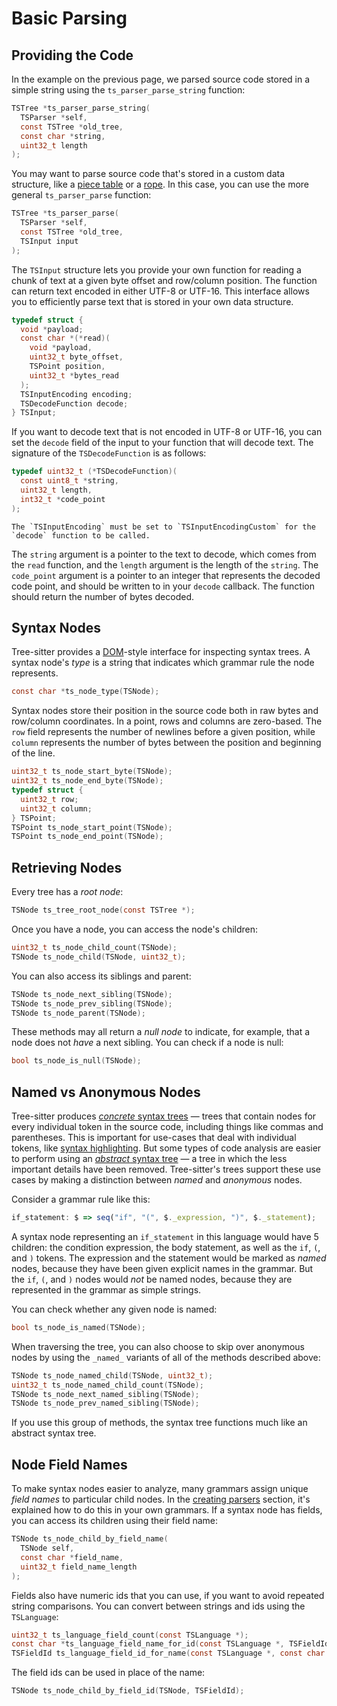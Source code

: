 # Basic Parsing

## Providing the Code

In the example on the previous page, we parsed source code stored in a simple string using the `ts_parser_parse_string` function:

```c
TSTree *ts_parser_parse_string(
  TSParser *self,
  const TSTree *old_tree,
  const char *string,
  uint32_t length
);
```

You may want to parse source code that's stored in a custom data structure, like a [piece table][piece table] or a [rope][rope].
In this case, you can use the more general `ts_parser_parse` function:

```c
TSTree *ts_parser_parse(
  TSParser *self,
  const TSTree *old_tree,
  TSInput input
);
```

The `TSInput` structure lets you provide your own function for reading a chunk of text at a given byte offset and row/column
position. The function can return text encoded in either UTF-8 or UTF-16. This interface allows you to efficiently parse
text that is stored in your own data structure.

```c
typedef struct {
  void *payload;
  const char *(*read)(
    void *payload,
    uint32_t byte_offset,
    TSPoint position,
    uint32_t *bytes_read
  );
  TSInputEncoding encoding;
  TSDecodeFunction decode;
} TSInput;
```

If you want to decode text that is not encoded in UTF-8 or UTF-16, you can set the `decode` field of the input to your function
that will decode text. The signature of the `TSDecodeFunction` is as follows:

```c
typedef uint32_t (*TSDecodeFunction)(
  const uint8_t *string,
  uint32_t length,
  int32_t *code_point
);
```

```admonish attention
The `TSInputEncoding` must be set to `TSInputEncodingCustom` for the `decode` function to be called.
```

The `string` argument is a pointer to the text to decode, which comes from the `read` function, and the `length` argument
is the length of the `string`. The `code_point` argument is a pointer to an integer that represents the decoded code point,
and should be written to in your `decode` callback. The function should return the number of bytes decoded.

## Syntax Nodes

Tree-sitter provides a [DOM][dom]-style interface for inspecting syntax trees.
A syntax node's _type_ is a string that indicates which grammar rule the node represents.

```c
const char *ts_node_type(TSNode);
```

Syntax nodes store their position in the source code both in raw bytes and row/column
coordinates. In a point, rows and columns are zero-based. The `row` field represents
the number of newlines before a given position, while `column` represents the number
of bytes between the position and beginning of the line.

```c
uint32_t ts_node_start_byte(TSNode);
uint32_t ts_node_end_byte(TSNode);
typedef struct {
  uint32_t row;
  uint32_t column;
} TSPoint;
TSPoint ts_node_start_point(TSNode);
TSPoint ts_node_end_point(TSNode);
```

## Retrieving Nodes

Every tree has a _root node_:

```c
TSNode ts_tree_root_node(const TSTree *);
```

Once you have a node, you can access the node's children:

```c
uint32_t ts_node_child_count(TSNode);
TSNode ts_node_child(TSNode, uint32_t);
```

You can also access its siblings and parent:

```c
TSNode ts_node_next_sibling(TSNode);
TSNode ts_node_prev_sibling(TSNode);
TSNode ts_node_parent(TSNode);
```

These methods may all return a _null node_ to indicate, for example, that a node does not _have_ a next sibling.
You can check if a node is null:

```c
bool ts_node_is_null(TSNode);
```

## Named vs Anonymous Nodes

Tree-sitter produces [_concrete_ syntax trees][cst] — trees that contain nodes for
every individual token in the source code, including things like commas and parentheses. This is important for use-cases
that deal with individual tokens, like [syntax highlighting][syntax highlighting]. But some
types of code analysis are easier to perform using an [_abstract_ syntax tree][ast] — a tree in which the less important
details have been removed. Tree-sitter's trees support these use cases by making a distinction between
_named_ and _anonymous_ nodes.

Consider a grammar rule like this:

```js
if_statement: $ => seq("if", "(", $._expression, ")", $._statement);
```

A syntax node representing an `if_statement` in this language would have 5 children: the condition expression, the body statement,
as well as the `if`, `(`, and `)` tokens. The expression and the statement would be marked as _named_ nodes, because they
have been given explicit names in the grammar. But the `if`, `(`, and `)` nodes would _not_ be named nodes, because they
are represented in the grammar as simple strings.

You can check whether any given node is named:

```c
bool ts_node_is_named(TSNode);
```

When traversing the tree, you can also choose to skip over anonymous nodes by using the `_named_` variants of all of the
methods described above:

```c
TSNode ts_node_named_child(TSNode, uint32_t);
uint32_t ts_node_named_child_count(TSNode);
TSNode ts_node_next_named_sibling(TSNode);
TSNode ts_node_prev_named_sibling(TSNode);
```

If you use this group of methods, the syntax tree functions much like an abstract syntax tree.

## Node Field Names

To make syntax nodes easier to analyze, many grammars assign unique _field names_ to particular child nodes.
In the [creating parsers][using fields] section, it's explained how to do this in your own grammars. If a syntax node has
fields, you can access its children using their field name:

```c
TSNode ts_node_child_by_field_name(
  TSNode self,
  const char *field_name,
  uint32_t field_name_length
);
```

Fields also have numeric ids that you can use, if you want to avoid repeated string comparisons. You can convert between
strings and ids using the `TSLanguage`:

```c
uint32_t ts_language_field_count(const TSLanguage *);
const char *ts_language_field_name_for_id(const TSLanguage *, TSFieldId);
TSFieldId ts_language_field_id_for_name(const TSLanguage *, const char *, uint32_t);
```

The field ids can be used in place of the name:

```c
TSNode ts_node_child_by_field_id(TSNode, TSFieldId);
```

[ast]: https://en.wikipedia.org/wiki/Abstract_syntax_tree
[cst]: https://en.wikipedia.org/wiki/Parse_tree
[dom]: https://en.wikipedia.org/wiki/Document_Object_Model
[piece table]: <https://en.wikipedia.org/wiki/Piece_table>
[rope]: <https://en.wikipedia.org/wiki/Rope_(data_structure)>
[syntax highlighting]: https://en.wikipedia.org/wiki/Syntax_highlighting
[using fields]: ../creating-parsers/3-writing-the-grammar.md#using-fields
